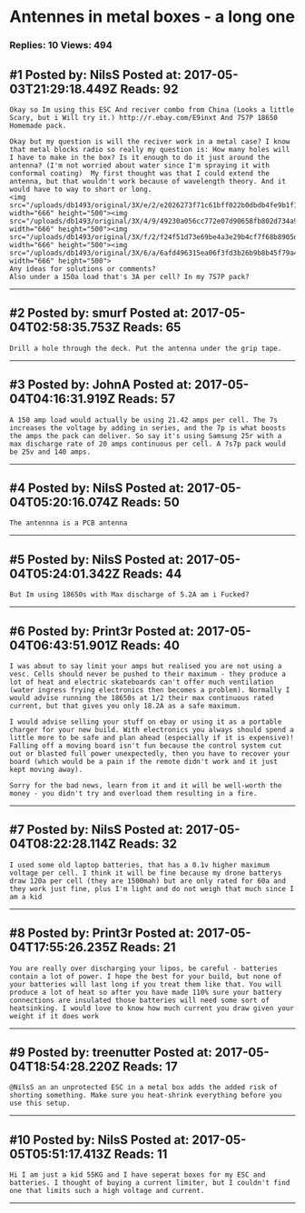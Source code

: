 # Antennes in metal boxes - a long one

### Replies: 10 Views: 494

## \#1 Posted by: NilsS Posted at: 2017-05-03T21:29:18.449Z Reads: 92

```
Okay so Im using this ESC And reciver combo from China (Looks a little Scary, but i Will try it.) http://r.ebay.com/E9inxt And 7S7P 18650 Homemade pack.

Okay but my question is will the reciver work in a metal case? I know that metal blocks radio so really my question is: How many holes will I have to make in the box? Is it enough to do it just around the antenna? (I'm not worried about water since I'm spraying it with conformal coating)  My first thought was that I could extend the antenna, but that wouldn't work because of wavelength theory. And it would have to way to short or long. 
<img src="/uploads/db1493/original/3X/e/2/e2026273f71c61bff022b0dbdb4fe9b1f13f20e1.JPG" width="666" height="500"><img src="/uploads/db1493/original/3X/4/9/49230a056cc772e07d90658fb802d734a9fa742c.JPG" width="666" height="500"><img src="/uploads/db1493/original/3X/f/2/f24f51d73e69be4a3e29b4cf7f68b8905ddd5532.JPG" width="666" height="500"><img src="/uploads/db1493/original/3X/6/a/6afd496315ea06f3fd3b26b9b8b45f79a4f62a9e.JPG" width="666" height="500">
Any ideas for solutions or comments? 
Also under a 150a load that's 3A per cell? In my 7S7P pack?
```

---
## \#2 Posted by: smurf Posted at: 2017-05-04T02:58:35.753Z Reads: 65

```
Drill a hole through the deck. Put the antenna under the grip tape.
```

---
## \#3 Posted by: JohnA Posted at: 2017-05-04T04:16:31.919Z Reads: 57

```
A 150 amp load would actually be using 21.42 amps per cell. The 7s increases the voltage by adding in series, and the 7p is what boosts the amps the pack can deliver. So say it's using Samsung 25r with a max discharge rate of 20 amps continuous per cell. A 7s7p pack would be 25v and 140 amps.
```

---
## \#4 Posted by: NilsS Posted at: 2017-05-04T05:20:16.074Z Reads: 50

```
The antennna is a PCB antenna
```

---
## \#5 Posted by: NilsS Posted at: 2017-05-04T05:24:01.342Z Reads: 44

```
But Im using 18650s with Max discharge of 5.2A am i Fucked?
```

---
## \#6 Posted by: Print3r Posted at: 2017-05-04T06:43:51.901Z Reads: 40

```
I was about to say limit your amps but realised you are not using a vesc. Cells should never be pushed to their maximum - they produce a lot of heat and electric skateboards can't offer much ventilation (water ingress frying electronics then becomes a problem). Normally I would advise running the 18650s at 1/2 their max continuous rated current, but that gives you only 18.2A as a safe maximum. 

I would advise selling your stuff on ebay or using it as a portable charger for your new build. With electronics you always should spend a little more to be safe and plan ahead (especially if it is expensive)! Falling off a moving board isn't fun because the control system cut out or blasted full power unexpectedly, then you have to recover your board (which would be a pain if the remote didn't work and it just kept moving away). 

Sorry for the bad news, learn from it and it will be well-worth the money - you didn't try and overload them resulting in a fire.
```

---
## \#7 Posted by: NilsS Posted at: 2017-05-04T08:22:28.114Z Reads: 32

```
I used some old laptop batteries, that has a 0.1v higher maximum voltage per cell. I think it will be fine because my drone batterys draw 120a per cell (they are 1500mah) but are only rated for 60a and they work just fine, plus I'm light and do not weigh that much since I am a kid
```

---
## \#8 Posted by: Print3r Posted at: 2017-05-04T17:55:26.235Z Reads: 21

```
You are really over discharging your lipos, be careful - batteries contain a lot of power. I hope the best for your build, but none of your batteries will last long if you treat them like that. You will produce a lot of heat so after you have made 110% sure your battery connections are insulated those batteries will need some sort of heatsinking. I would love to know how much current you draw given your weight if it does work
```

---
## \#9 Posted by: treenutter Posted at: 2017-05-04T18:54:28.220Z Reads: 17

```
@NilsS an an unprotected ESC in a metal box adds the added risk of shorting something. Make sure you heat-shrink everything before you use this setup.
```

---
## \#10 Posted by: NilsS Posted at: 2017-05-05T05:51:17.413Z Reads: 11

```
Hi I am just a kid 55KG and I have seperat boxes for my ESC and batteries. I thought of buying a current limiter, but I couldn't find one that limits such a high voltage and current.
```

---
